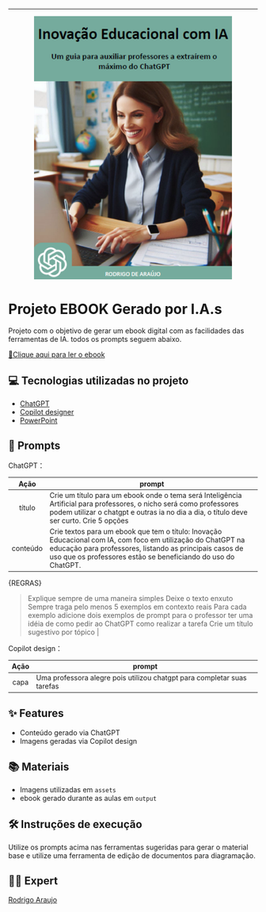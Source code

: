 -------


<p align="center">
<img 
    src="./assets/cover.png"
    width="400"  
/>
</p>

# Projeto EBOOK Gerado por I.A.s

Projeto com o objetivo de gerar um ebook digital com as facilidades das ferramentas de IA. todos os prompts seguem abaixo.

<a href="[https://github.com/felipeAguiarCode/prompts-recipe-to-create-a-ebook/blob/main/output/ebook%20-%20css%20jedi%20output.pdf](https://github.com/raraujor/bootcamp-santander-2024-prompts-recipe-to-create-a-ebook/blob/main/assets/Ebook-Inova%C3%A7%C3%A3o%20Educacional%20com%20IA-Utilizando%20o%20ChatGPT%20na%20Educa%C3%A7%C3%A3o.pdf)" title="View PDF now"> 📕Clique aqui para ler o ebook</a>

## 💻 Tecnologias utilizadas no projeto

- [ChatGPT](https://chat.openai.com/) 
- [Copilot designer](https://bing.com/create)
- [PowerPoint](https://www.microsoft.com/en/microsoft-365/powerpoint)

## 🧠 Prompts


ChatGPT：

|   Ação   | prompt                                                                                                                                                                                                                                                                         |
| :------: | ------------------------------------------------------------------------------------------------------------------------------------------------------------------------------------------------------------------------------------------------------------------------------ |
|  título  | Crie um título para um ebook onde o tema será Inteligência Artificial para professores, o nicho será como professores podem utilizar o chatgpt e outras ia no dia a dia, o título deve ser curto. Crie 5 opções                                                        |
| conteúdo | Crie textos para um ebook que tem o título: Inovação Educacional com IA, com foco em utilização do ChatGPT na educação para professores, listando as principais casos de uso que os professores estão se beneficiando do uso do ChatGPT.

{REGRAS}

> Explique sempre de uma maneira simples
> Deixe o texto enxuto
> Sempre traga pelo menos 5 exemplos em contexto reais
> Para cada exemplo adicione dois exemplos de prompt para o professor ter uma idéia de como pedir ao ChatGPT como realizar a tarefa
> Crie um título sugestivo por tópico |


Copilot design：

|  Ação  | prompt                                                                                 |
| :----: | -------------------------------------------------------------------------------------- |
| capa   | Uma professora alegre pois utilizou chatgpt para completar suas tarefas                |

## ✨ Features

- Conteúdo gerado via ChatGPT
- Imagens geradas via Copilot design

## 📚 Materiais

- Imagens utilizadas em `assets`
- ebook gerado durante as aulas em `output`

## 🛠️ Instruções de execução

Utilize os prompts acima nas ferramentas sugeridas para gerar o material base e utilize uma ferramenta de edição de documentos para diagramação.

## 👨‍💻 Expert
[Rodrigo Araujo](https://github.com/raraujor)
